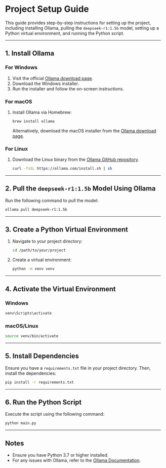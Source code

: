 

# Project Setup Guide

This guide provides step-by-step instructions for setting up the project, including installing Ollama, pulling the `deepseek-r1:1.5b` model, setting up a Python virtual environment, and running the Python script.

---

## 1. Install Ollama

### **For Windows**
1. Visit the official [Ollama download page](https://ollama.com/download).
2. Download the Windows installer.
3. Run the installer and follow the on-screen instructions.

### **For macOS**
1. Install Ollama via Homebrew:
   ```bash
   brew install ollama
   ```
   Alternatively, download the macOS installer from the [Ollama download page](https://ollama.com/download).

### **For Linux**
1. Download the Linux binary from the [Ollama GitHub repository](https://github.com/ollama/ollama).
   ```bash
   curl -fsSL https://ollama.com/install.sh | sh
   ```

---

## 2. Pull the `deepseek-r1:1.5b` Model Using Ollama
Run the following command to pull the model:
```bash
ollama pull deepseek-r1:1.5b
```

---

## 3. Create a Python Virtual Environment
1. Navigate to your project directory:
   ```bash
   cd /path/to/your/project
   ```
2. Create a virtual environment:
   ```bash
   python -m venv venv
   ```

---

## 4. Activate the Virtual Environment
### **Windows**
```bash
venv\Scripts\activate
```

### **macOS/Linux**
```bash
source venv/bin/activate
```

---

## 5. Install Dependencies
Ensure you have a `requirements.txt` file in your project directory. Then, install the dependencies:
```bash
pip install -r requirements.txt
```

---

## 6. Run the Python Script
Execute the script using the following command:
```bash
python main.py
```

---

## Notes
- Ensure you have Python 3.7 or higher installed.
- For any issues with Ollama, refer to the [Ollama Documentation](https://ollama.com).
```

